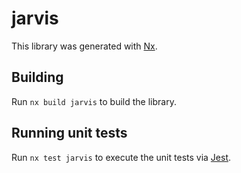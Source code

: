 # jarvis

This library was generated with [Nx](https://nx.dev).

## Building

Run `nx build jarvis` to build the library.

## Running unit tests

Run `nx test jarvis` to execute the unit tests via [Jest](https://jestjs.io).

